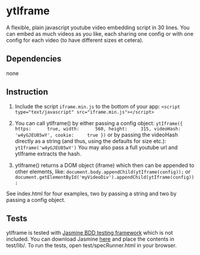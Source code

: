 # ytIframe
A flexible, plain javascript youtube video embedding script in 30 lines. You can embed as much videos as you like, each sharing one config or with one config for each video (to have different sizes et cetera).

## Dependencies
none

## Instruction
1. Include the script `iframe.min.js` to the bottom of your app: `<script type="text/javascript" src="iframe.min.js"></script>`

2. You can call ytIframe() by either passing a config object:
`ytIframe({
    https:      true,
    width:      560,
    height:     315,
    videoHash:  'w4yGJEU85wY',
    cookie:     true
})`
or by passing the videoHash directly as a string (and thus, using the defaults for size etc.): `ytIframe('w4yGJEU85wY')` You may also pass a full youtube url and ytIframe extracts the hash.

3. ytIframe() returns a DOM object (iframe) which then can be appended to other elements, like: `document.body.appendChild(ytIframe(config));` or `document.getElementById('myVideoDiv').appendChild(ytIframe(config));`

See index.html for four examples, two by passing a string and two by passing a config object.

## Tests
ytIframe is tested with [Jasmine BDD testing framework](https://github.com/pivotal/jasmine) which is not included. You can download Jasmine [here](http://pivotal.github.com/jasmine/download.html) and place the contents in test/lib/. To run the tests, open test/specRunner.html in your browser.
